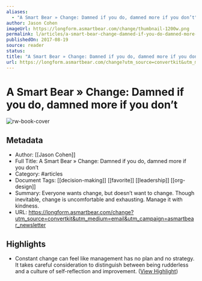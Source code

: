 ```yaml
---
aliases:
  - "A Smart Bear » Change: Damned if you do, damned more if you don’t"
author: Jason Cohen
imageUrl: https://longform.asmartbear.com/change/thumbnail-1200w.png
permalink: l/articles/a-smart-bear-change-damned-if-you-do-damned-more-if-you-don-t
publishedOn: 2017-08-19
source: reader
status: 
title: "A Smart Bear » Change: Damned if you do, damned more if you don’t"
url: https://longform.asmartbear.com/change?utm_source=convertkit&utm_medium=email&utm_campaign=asmartbear_newsletter
---
```

# A Smart Bear » Change: Damned if you do, damned more if you don’t

![rw-book-cover](https://longform.asmartbear.com/change/thumbnail-1200w.png)

## Metadata

- Author: [[Jason Cohen]]
- Full Title: A Smart Bear » Change: Damned if you do, damned more if you don’t
- Category: #articles
- Document Tags: [[decision-making]] [[favorite]] [[leadership]] [[org-design]]
- Summary: Everyone wants change, but doesn’t want to change. Though inevitable, change is uncomfortable and exhausting. Manage it with kindness.
- URL: https://longform.asmartbear.com/change?utm_source=convertkit&utm_medium=email&utm_campaign=asmartbear_newsletter

## Highlights

- Constant change can feel like management has no plan and no strategy. It takes careful consideration to distinguish between being rudderless and a culture of self-reflection and improvement. ([View Highlight](https://read.readwise.io/read/01hj9tdv6xqe7ftas6a7f9dr1a))
